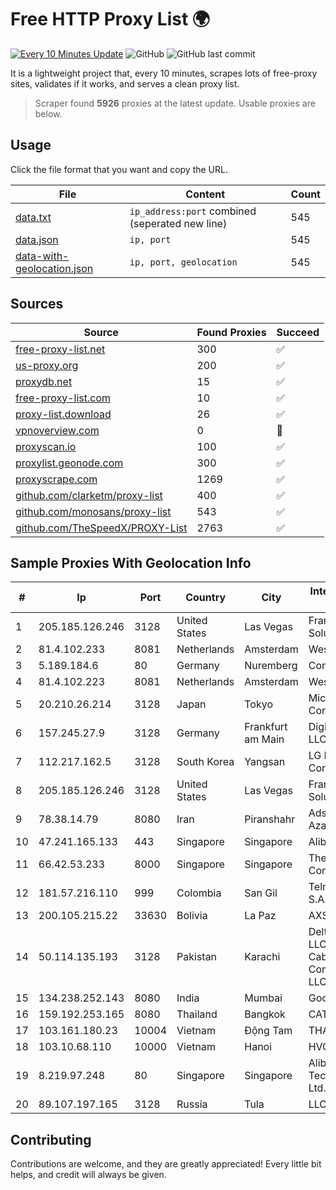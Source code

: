 
# Free HTTP Proxy List 🌍

[![Every 10 Minutes Update](https://github.com/mertguvencli/http-proxy-list/actions/workflows/main.yml/badge.svg?branch=main)](https://github.com/mertguvencli/http-proxy-list/actions/workflows/main.yml)
![GitHub](https://img.shields.io/github/license/mertguvencli/http-proxy-list)
![GitHub last commit](https://img.shields.io/github/last-commit/mertguvencli/http-proxy-list)

It is a lightweight project that, every 10 minutes, scrapes lots of free-proxy sites, validates if it works, and serves a clean proxy list.


> Scraper found **5926** proxies at the latest update. Usable proxies are below.

## Usage

Click the file format that you want and copy the URL.


|File|Content|Count|
|----|-------|-----|
|[data.txt](https://raw.githubusercontent.com/mertguvencli/http-proxy-list/main/proxy-list/data.txt)|`ip_address:port` combined (seperated new line)|545|
|[data.json](https://raw.githubusercontent.com/mertguvencli/http-proxy-list/main/proxy-list/data.json)|`ip, port`|545|
|[data-with-geolocation.json](https://raw.githubusercontent.com/mertguvencli/http-proxy-list/main/proxy-list/data-with-geolocation.json)|`ip, port, geolocation`|545|

## Sources

|Source|Found Proxies|Succeed|
|------|-------------|-------|
|[free-proxy-list.net](https://free-proxy-list.net)|300|✅|
|[us-proxy.org](https://www.us-proxy.org)|200|✅|
|[proxydb.net](http://proxydb.net)|15|✅|
|[free-proxy-list.com](https://free-proxy-list.com/?page=&port=&type%5B%5D=http&type%5B%5D=https&up_time=0&search=Search)|10|✅|
|[proxy-list.download](https://www.proxy-list.download/HTTP)|26|✅|
|[vpnoverview.com](https://vpnoverview.com/privacy/anonymous-browsing/free-proxy-servers)|0|🚫|
|[proxyscan.io](https://www.proxyscan.io)|100|✅|
|[proxylist.geonode.com](https://proxylist.geonode.com/api/proxy-list?limit=300&page=1&sort_by=lastChecked&sort_type=desc&protocols=http,https)|300|✅|
|[proxyscrape.com](https://api.proxyscrape.com/v2/?request=displayproxies&protocol=http&timeout=10000&country=all&ssl=all&anonymity=all)|1269|✅|
|[github.com/clarketm/proxy-list](https://raw.githubusercontent.com/clarketm/proxy-list/master/proxy-list-raw.txt)|400|✅|
|[github.com/monosans/proxy-list](https://raw.githubusercontent.com/monosans/proxy-list/main/proxies/http.txt)|543|✅|
|[github.com/TheSpeedX/PROXY-List](https://raw.githubusercontent.com/TheSpeedX/PROXY-List/master/http.txt)|2763|✅|


## Sample Proxies With Geolocation Info

|#|Ip|Port|Country|City|Internet Service Provider|
|-|--|----|-------|----|-------------------------|
|1|205.185.126.246|3128|United States|Las Vegas|FranTech Solutions|
|2|81.4.102.233|8081|Netherlands|Amsterdam|WeservIT|
|3|5.189.184.6|80|Germany|Nuremberg|Contabo GmbH|
|4|81.4.102.223|8081|Netherlands|Amsterdam|WeservIT|
|5|20.210.26.214|3128|Japan|Tokyo|Microsoft Corporation|
|6|157.245.27.9|3128|Germany|Frankfurt am Main|DigitalOcean, LLC|
|7|112.217.162.5|3128|South Korea|Yangsan|LG DACOM Corporation|
|8|205.185.126.246|3128|United States|Las Vegas|FranTech Solutions|
|9|78.38.14.79|8080|Iran|Piranshahr|Adsl Project Azargharbi Data|
|10|47.241.165.133|443|Singapore|Singapore|Alibaba.com LLC|
|11|66.42.53.233|8000|Singapore|Singapore|The Constant Company|
|12|181.57.216.110|999|Colombia|San Gil|Telmex Colombia S.A.|
|13|200.105.215.22|33630|Bolivia|La Paz|AXS Bolivia S. A.|
|14|50.114.135.193|3128|Pakistan|Karachi|Delta Centric LLC, Comcast Cable Communications, LLC|
|15|134.238.252.143|8080|India|Mumbai|Google LLC|
|16|159.192.253.165|8080|Thailand|Bangkok|CAT-BB|
|17|103.161.180.23|10004|Vietnam|Động Tam|THAIAN|
|18|103.10.68.110|10000|Vietnam|Hanoi|HVC|
|19|8.219.97.248|80|Singapore|Singapore|Alibaba (US) Technology Co., Ltd.|
|20|89.107.197.165|3128|Russia|Tula|LLC TK Altair|



## Contributing

Contributions are welcome, and they are greatly appreciated! Every
little bit helps, and credit will always be given.

